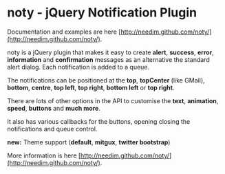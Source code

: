 noty - jQuery Notification Plugin
================================

Documentation and examples are here [http://needim.github.com/noty/](http://needim.github.com/noty/).

noty is a jQuery plugin that makes it easy to create **alert**, **success**, **error**, **information** and **confirmation** messages as an alternative the standard alert dialog. Each notification is added to a queue.

The notifications can be positioned at the **top**, **topCenter** (like GMail), **bottom**, **centre**, **top left**, **top right**, **bottom left** or **top right**.

There are lots of other options in the API to customise the **text**, **animation**, **speed**, **buttons** and **much more**.

It also has various callbacks for the buttons, opening closing the notifications and queue control.

**new:** Theme support (**default**, **mitgux**, **twitter bootstrap**)

More information is here [http://needim.github.com/noty/](http://needim.github.com/noty/).
